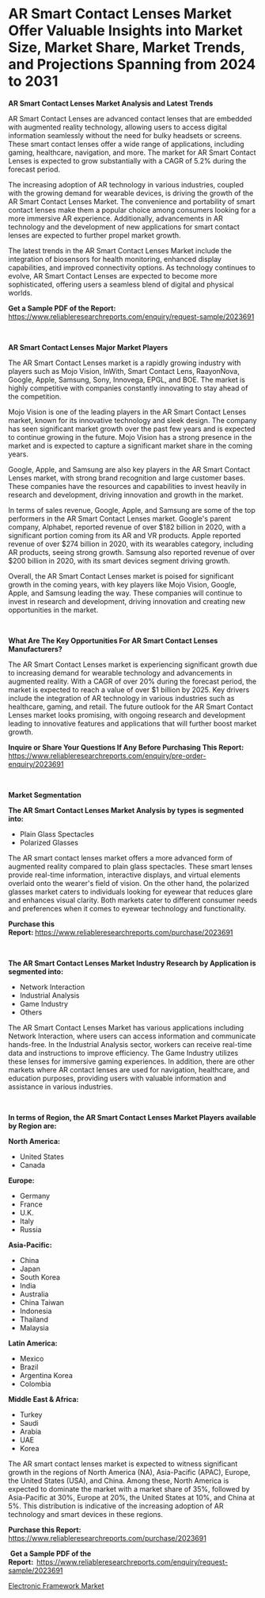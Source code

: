 <p><h1>AR Smart Contact Lenses Market Offer Valuable Insights into Market Size, Market Share, Market Trends, and Projections Spanning from 2024 to 2031</h1></p><p><strong>AR Smart Contact Lenses Market Analysis and Latest Trends</strong></p>
<p><p>AR Smart Contact Lenses are advanced contact lenses that are embedded with augmented reality technology, allowing users to access digital information seamlessly without the need for bulky headsets or screens. These smart contact lenses offer a wide range of applications, including gaming, healthcare, navigation, and more. The market for AR Smart Contact Lenses is expected to grow substantially with a CAGR of 5.2% during the forecast period.</p><p>The increasing adoption of AR technology in various industries, coupled with the growing demand for wearable devices, is driving the growth of the AR Smart Contact Lenses Market. The convenience and portability of smart contact lenses make them a popular choice among consumers looking for a more immersive AR experience. Additionally, advancements in AR technology and the development of new applications for smart contact lenses are expected to further propel market growth.</p><p>The latest trends in the AR Smart Contact Lenses Market include the integration of biosensors for health monitoring, enhanced display capabilities, and improved connectivity options. As technology continues to evolve, AR Smart Contact Lenses are expected to become more sophisticated, offering users a seamless blend of digital and physical worlds.</p></p>
<p><strong>Get a Sample PDF of the Report:&nbsp;</strong> <a href="https://www.reliableresearchreports.com/enquiry/request-sample/2023691">https://www.reliableresearchreports.com/enquiry/request-sample/2023691</a></p>
<p>&nbsp;</p>
<p><strong>AR Smart Contact Lenses Major Market Players</strong></p>
<p><p>The AR Smart Contact Lenses market is a rapidly growing industry with players such as Mojo Vision, InWith, Smart Contact Lens, RaayonNova, Google, Apple, Samsung, Sony, Innovega, EPGL, and BOE. The market is highly competitive with companies constantly innovating to stay ahead of the competition.</p><p>Mojo Vision is one of the leading players in the AR Smart Contact Lenses market, known for its innovative technology and sleek design. The company has seen significant market growth over the past few years and is expected to continue growing in the future. Mojo Vision has a strong presence in the market and is expected to capture a significant market share in the coming years.</p><p>Google, Apple, and Samsung are also key players in the AR Smart Contact Lenses market, with strong brand recognition and large customer bases. These companies have the resources and capabilities to invest heavily in research and development, driving innovation and growth in the market.</p><p>In terms of sales revenue, Google, Apple, and Samsung are some of the top performers in the AR Smart Contact Lenses market. Google's parent company, Alphabet, reported revenue of over $182 billion in 2020, with a significant portion coming from its AR and VR products. Apple reported revenue of over $274 billion in 2020, with its wearables category, including AR products, seeing strong growth. Samsung also reported revenue of over $200 billion in 2020, with its smart devices segment driving growth.</p><p>Overall, the AR Smart Contact Lenses market is poised for significant growth in the coming years, with key players like Mojo Vision, Google, Apple, and Samsung leading the way. These companies will continue to invest in research and development, driving innovation and creating new opportunities in the market.</p></p>
<p>&nbsp;</p>
<p><strong>What Are The Key Opportunities For AR Smart Contact Lenses Manufacturers?</strong></p>
<p><p>The AR Smart Contact Lenses market is experiencing significant growth due to increasing demand for wearable technology and advancements in augmented reality. With a CAGR of over 20% during the forecast period, the market is expected to reach a value of over $1 billion by 2025. Key drivers include the integration of AR technology in various industries such as healthcare, gaming, and retail. The future outlook for the AR Smart Contact Lenses market looks promising, with ongoing research and development leading to innovative features and applications that will further boost market growth.</p></p>
<p><strong>Inquire or Share Your Questions If Any Before Purchasing This Report:</strong> <a href="https://www.reliableresearchreports.com/enquiry/pre-order-enquiry/2023691">https://www.reliableresearchreports.com/enquiry/pre-order-enquiry/2023691</a></p>
<p>&nbsp;</p>
<p><strong>Market Segmentation</strong></p>
<p><strong>The AR Smart Contact Lenses Market Analysis by types is segmented into:</strong></p>
<p><ul><li>Plain Glass Spectacles</li><li>Polarized Glasses</li></ul></p>
<p><p>The AR smart contact lenses market offers a more advanced form of augmented reality compared to plain glass spectacles. These smart lenses provide real-time information, interactive displays, and virtual elements overlaid onto the wearer's field of vision. On the other hand, the polarized glasses market caters to individuals looking for eyewear that reduces glare and enhances visual clarity. Both markets cater to different consumer needs and preferences when it comes to eyewear technology and functionality.</p></p>
<p><strong>Purchase this Report:&nbsp;</strong><a href="https://www.reliableresearchreports.com/purchase/2023691">https://www.reliableresearchreports.com/purchase/2023691</a></p>
<p>&nbsp;</p>
<p><strong>The AR Smart Contact Lenses Market Industry Research by Application is segmented into:</strong></p>
<p><ul><li>Network Interaction</li><li>Industrial Analysis</li><li>Game Industry</li><li>Others</li></ul></p>
<p><p>The AR Smart Contact Lenses Market has various applications including Network Interaction, where users can access information and communicate hands-free. In the Industrial Analysis sector, workers can receive real-time data and instructions to improve efficiency. The Game Industry utilizes these lenses for immersive gaming experiences. In addition, there are other markets where AR contact lenses are used for navigation, healthcare, and education purposes, providing users with valuable information and assistance in various industries.</p></p>
<p>&nbsp;</p>
<p><strong>In terms of Region, the AR Smart Contact Lenses Market Players available by Region are:</strong></p>
<p>
    <p> <strong> North America: </strong>
        <ul>
            <li>United States</li>
            <li>Canada</li>
        </ul>
        </p> 
    <p> <strong> Europe: </strong>
        <ul>
            <li>Germany</li>
            <li>France</li>
            <li>U.K.</li>
            <li>Italy</li>
            <li>Russia</li>
        </ul>
        </p> 
    <p> <strong> Asia-Pacific: </strong>
        <ul>
            <li>China</li>
            <li>Japan</li>
            <li>South Korea</li>
            <li>India</li>
            <li>Australia</li>
            <li>China Taiwan</li>
            <li>Indonesia</li>
            <li>Thailand</li>
            <li>Malaysia</li>
        </ul>
        </p> 
    <p> <strong> Latin America: </strong>
        <ul>
            <li>Mexico</li>
            <li>Brazil</li>
            <li>Argentina Korea</li>
            <li>Colombia</li>
        </ul>
        </p> 
    <p> <strong> Middle East & Africa: </strong>
        <ul>
            <li>Turkey</li>
            <li>Saudi</li>
            <li>Arabia</li>
            <li>UAE</li>
            <li>Korea</li>
        </ul>
    </p>
    </p>
<p><p>The AR smart contact lenses market is expected to witness significant growth in the regions of North America (NA), Asia-Pacific (APAC), Europe, the United States (USA), and China. Among these, North America is expected to dominate the market with a market share of 35%, followed by Asia-Pacific at 30%, Europe at 20%, the United States at 10%, and China at 5%. This distribution is indicative of the increasing adoption of AR technology and smart devices in these regions.</p></p>
<p><strong>Purchase this Report: </strong><a href="https://www.reliableresearchreports.com/purchase/2023691">https://www.reliableresearchreports.com/purchase/2023691</a></p>
<p>&nbsp;<strong>Get a Sample PDF of the Report:&nbsp;&nbsp;</strong><a href="https://www.reliableresearchreports.com/enquiry/request-sample/2023691">https://www.reliableresearchreports.com/enquiry/request-sample/2023691</a></p>
<p><strong></strong></p>
<p><p><a href="https://github.com/YashRP12/Market-Research-Report-List-3/blob/main/electronic-framework-market.md">Electronic Framework Market</a></p></p>